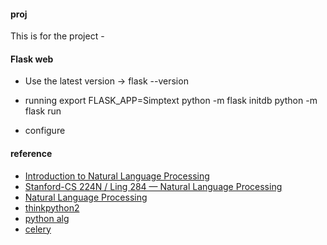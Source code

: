 #### proj
This is for the project -


#### Flask web

- Use the latest version -> flask --version
-  running
   export FLASK_APP=Simptext
   python -m flask initdb
   python -m flask run

- configure   

#### reference

* [Introduction to Natural Language Processing](https://class.coursera.org/nlpintro-001)
* [Stanford-CS 224N / Ling 284  —  Natural Language Processing](http://web.stanford.edu/class/cs224n/syllabus.shtml)
* [Natural Language Processing](https://class.coursera.org/nlangp-001/auth)
* [thinkpython2](http://www.greenteapress.com/thinkpython2/html/index.html)
* [python alg](http://www.brpreiss.com/books/opus7/html/book.html)
* [celery](http://celery.readthedocs.io/en/latest/index.html)
